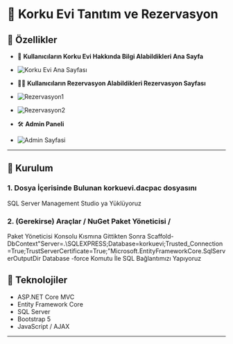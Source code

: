 # 🖤 Korku Evi Tanıtım ve Rezervasyon

## 🧩 Özellikler

- 👤 **Kullanıcıların Korku Evi Hakkında Bilgi Alabildikleri Ana Sayfa**
- ![Korku Evi Ana Sayfası](https://i.imgur.com/VJay8Fx.png)

- 👩‍🎓 **Kullanıcıların Rezervasyon Alabildikleri Rezervasyon Sayfası**
- ![Rezervasyon1](https://i.imgur.com/LbbdjFM.png)
- ![Rezervasyon2](https://i.imgur.com/BnTKvWw.png)

- 🛠️ **Admin Paneli**
- ![Admin Sayfasi](https://i.imgur.com/hhzYxwl.png)

---

## 🚀 Kurulum

### 1. Dosya İçerisinde Bulunan korkuevi.dacpac dosyasını
SQL Server Management Studio ya Yüklüyoruz

### 2. (Gerekirse) Araçlar / NuGet Paket Yöneticisi /
 Paket Yöneticisi Konsolu Kısmına Gittikten Sonra
 Scaffold-DbContext"Server=.\SQLEXPRESS;Database=korkuevi;Trusted_Connection=True;TrustServerCertificate=True;"Microsoft.EntityFrameworkCore.SqlServerOutputDir Database -force
 Komutu İle SQL Bağlantımızı Yapıyoruz

## 🔧 Teknolojiler

- ASP.NET Core MVC
- Entity Framework Core
- SQL Server
- Bootstrap 5
- JavaScript / AJAX

---
